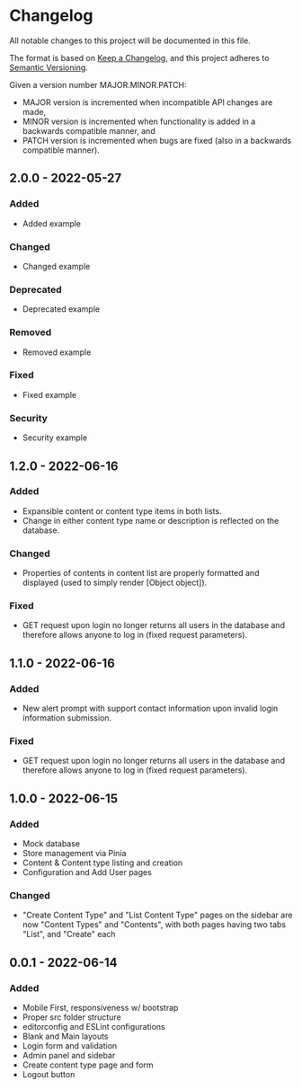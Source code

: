 # Changelog
All notable changes to this project will be documented in this file.

The format is based on [Keep a Changelog](https://keepachangelog.com/en/1.0.0/),
and this project adheres to [Semantic Versioning](https://semver.org/spec/v2.0.0.html).

Given a version number MAJOR.MINOR.PATCH:

- MAJOR version is incremented when incompatible API changes are made,
- MINOR version is incremented when functionality is added in a backwards compatible manner, and
- PATCH version is incremented when bugs are fixed (also in a backwards compatible manner).



## 2.0.0 - 2022-05-27
### Added
- Added example

### Changed
- Changed example

### Deprecated
- Deprecated example

### Removed
- Removed example

### Fixed
- Fixed example

### Security
- Security example



## 1.2.0 - 2022-06-16
### Added
- Expansible content or content type items in both lists.
- Change in either content type name or description is reflected on the database.

### Changed
- Properties of contents in content list are properly formatted and displayed (used to simply render [Object object]).

### Fixed
- GET request upon login no longer returns all users in the database and therefore allows anyone to log in (fixed request parameters).



## 1.1.0 - 2022-06-16
### Added
- New alert prompt with support contact information upon invalid login information submission.

### Fixed
- GET request upon login no longer returns all users in the database and therefore allows anyone to log in (fixed request parameters).



## 1.0.0 - 2022-06-15
### Added
- Mock database
- Store management via Pinia
- Content & Content type listing and creation
- Configuration and Add User pages

### Changed
- "Create Content Type" and "List Content Type" pages on the sidebar are now "Content Types" and "Contents", with both pages having two tabs "List", and "Create" each



## 0.0.1 - 2022-06-14
### Added
- Mobile First, responsiveness w/ bootstrap
- Proper src folder structure
- editorconfig and ESLint configurations
- Blank and Main layouts
- Login form and validation
- Admin panel and sidebar
- Create content type page and form
- Logout button
